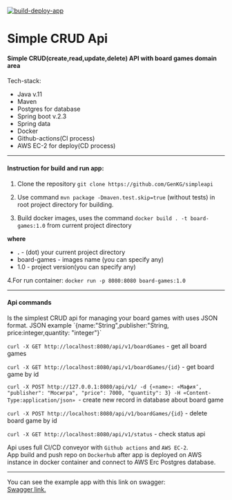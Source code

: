 [![build-deploy-app](https://github.com/GenKG/simpleapi/actions/workflows/build-deplout-app.yml/badge.svg)](https://github.com/GenKG/simpleapi/actions/workflows/build-deplout-app.yml)
<h1>Simple CRUD Api</h1>

<h4>Simple CRUD(create,read,update,delete) API with board games domain area</h4>

Tech-stack:  
- Java v.11
- Maven
- Postgres for database
- Spring boot v.2.3
- Spring data
- Docker
- Github-actions(CI process)
- AWS EC-2 for deploy(CD process)

---
<h4>Instruction for build and run app:</h4>

1. Clone the repository `git clone https://github.com/GenKG/simpleapi`

2. Use command `mvn package -Dmaven.test.skip=true` (without tests) in root project directory for building.

3. Build docker images, uses the command `docker build . -t board-games:1.0` from current project directory

**where**

* **.** - (dot) your current project directory
* board-games - images name (you can specify any)
* 1.0 - project version(you can specify any)

4.For run container: `docker run -p 8080:8080 board-games:1.0`  

---
<h4>Api commands</h4>
Is the simplest CRUD api for managing your board games with uses JSON format.
JSON example `{name:"String",publisher:"String, price:integer,quantity: "integer"}`

`curl -X GET http://localhost:8080/api/v1/boardGames` - get all board games

`curl -X GET http://localhost:8080/api/v1/boardGames/{id}` - get board game by id

`curl -X POST http://127.0.0.1:8080/api/v1/ -d {«name»: «Мафия″, "publisher": "Мосигра", "price": 7000, "quantity": 3} -H «Content-Type:application/json» `-
create new record in database about board game

`curl -X POST http://localhost:8080/api/v1/boardGames/{id}` - delete board game by id

`curl -X GET http://localhost:8080/api/v1/status` - check status api

Api uses full CI/CD conveyor with ``Github actions``  and  ``AWS EC-2``.  
App build and push repo on ``Dockerhub`` after app is deployed on AWS instance in docker container and connect to AWS
Erc Postgres database.  

---
You can see the example app with this link on swagger:  
[Swagger link.](http://ec2-16-171-110-253.eu-north-1.compute.amazonaws.com/swagger-ui/index.html#/)

